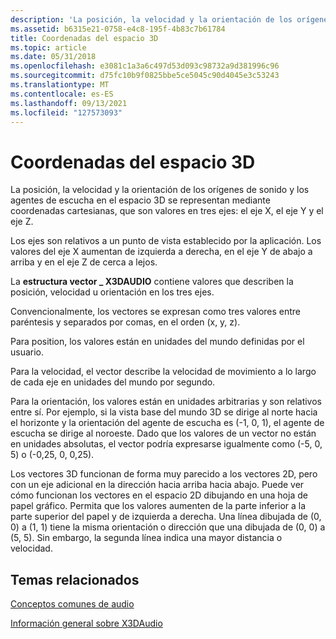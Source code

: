 ```yaml
---
description: 'La posición, la velocidad y la orientación de los orígenes de sonido y los agentes de escucha en el espacio 3D se representan mediante coordenadas cartesianas, que son valores en tres ejes: el eje X, el eje Y y el eje Z.'
ms.assetid: b6315e21-0758-e4c8-195f-4b83c7b61784
title: Coordenadas del espacio 3D
ms.topic: article
ms.date: 05/31/2018
ms.openlocfilehash: e3081c1a3a6c497d53d093c98732a9d381996c96
ms.sourcegitcommit: d75fc10b9f0825bbe5ce5045c90d4045e3c53243
ms.translationtype: MT
ms.contentlocale: es-ES
ms.lasthandoff: 09/13/2021
ms.locfileid: "127573093"
---
```

# <a name="coordinates-of-3d-space"></a>Coordenadas del espacio 3D

La posición, la velocidad y la orientación de los orígenes de sonido y los agentes de escucha en el espacio 3D se representan mediante coordenadas cartesianas, que son valores en tres ejes: el eje X, el eje Y y el eje Z.

Los ejes son relativos a un punto de vista establecido por la aplicación. Los valores del eje X aumentan de izquierda a derecha, en el eje Y de abajo a arriba y en el eje Z de cerca a lejos.

La **estructura vector \_ X3DAUDIO** contiene valores que describen la posición, velocidad u orientación en los tres ejes.

Convencionalmente, los vectores se expresan como tres valores entre paréntesis y separados por comas, en el orden (x, y, z).

Para position, los valores están en unidades del mundo definidas por el usuario.

Para la velocidad, el vector describe la velocidad de movimiento a lo largo de cada eje en unidades del mundo por segundo.

Para la orientación, los valores están en unidades arbitrarias y son relativos entre sí. Por ejemplo, si la vista base del mundo 3D se dirige al norte hacia el horizonte y la orientación del agente de escucha es (-1, 0, 1), el agente de escucha se dirige al noroeste. Dado que los valores de un vector no están en unidades absolutas, el vector podría expresarse igualmente como (-5, 0, 5) o (-0,25, 0, 0,25).

Los vectores 3D funcionan de forma muy parecido a los vectores 2D, pero con un eje adicional en la dirección hacia arriba hacia abajo. Puede ver cómo funcionan los vectores en el espacio 2D dibujando en una hoja de papel gráfico. Permita que los valores aumenten de la parte inferior a la parte superior del papel y de izquierda a derecha. Una línea dibujada de (0, 0) a (1, 1) tiene la misma orientación o dirección que una dibujada de (0, 0) a (5, 5). Sin embargo, la segunda línea indica una mayor distancia o velocidad.

## <a name="related-topics"></a>Temas relacionados

<dl> <dt>

[Conceptos comunes de audio](common-audio-concepts.md)
</dt> <dt>

[Información general sobre X3DAudio](x3daudio-overview.md)
</dt> </dl>

 

 



